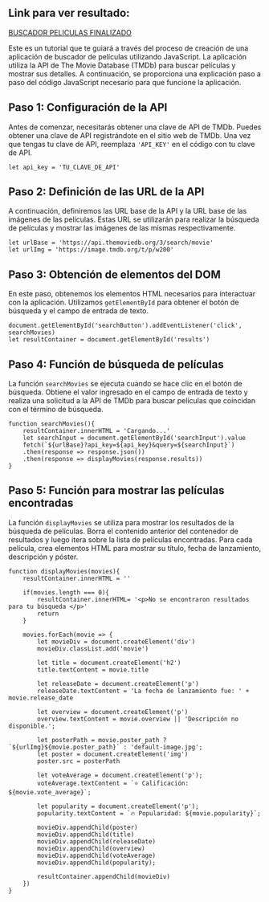 ## Link para ver resultado: 
[BUSCADOR PELICULAS FINALIZADO](https://buscador-peliculas-javascript.netlify.app/)

Este es un tutorial que te guiará a través del proceso de creación de una aplicación de buscador de películas utilizando JavaScript. La aplicación utiliza la API de The Movie Database (TMDb) para buscar películas y mostrar sus detalles. A continuación, se proporciona una explicación paso a paso del código JavaScript necesario para que funcione la aplicación.

## Paso 1: Configuración de la API

Antes de comenzar, necesitarás obtener una clave de API de TMDb. Puedes obtener una clave de API registrándote en el sitio web de TMDb. Una vez que tengas tu clave de API, reemplaza `'API_KEY'` en el código con tu clave de API.

    let api_key = 'TU_CLAVE_DE_API'

## Paso 2: Definición de las URL de la API

A continuación, definiremos las URL base de la API y la URL base de las imágenes de las películas. Estas URL se utilizarán para realizar la búsqueda de películas y mostrar las imágenes de las mismas respectivamente.

    let urlBase = 'https://api.themoviedb.org/3/search/movie'
    let urlImg = 'https://image.tmdb.org/t/p/w200'

## Paso 3: Obtención de elementos del DOM

En este paso, obtenemos los elementos HTML necesarios para interactuar con la aplicación. Utilizamos `getElementById` para obtener el botón de búsqueda y el campo de entrada de texto.

    document.getElementById('searchButton').addEventListener('click', searchMovies)
    let resultContainer = document.getElementById('results')

## Paso 4: Función de búsqueda de películas

La función `searchMovies` se ejecuta cuando se hace clic en el botón de búsqueda. Obtiene el valor ingresado en el campo de entrada de texto y realiza una solicitud a la API de TMDb para buscar películas que coincidan con el término de búsqueda.

    function searchMovies(){
        resultContainer.innerHTML = 'Cargando...'
        let searchInput = document.getElementById('searchInput').value
        fetch(`${urlBase}?api_key=${api_key}&query=${searchInput}`)
        .then(response => response.json())
        .then(response => displayMovies(response.results))
    }

## Paso 5: Función para mostrar las películas encontradas

La función `displayMovies` se utiliza para mostrar los resultados de la búsqueda de películas. Borra el contenido anterior del contenedor de resultados y luego itera sobre la lista de películas encontradas. Para cada película, crea elementos HTML para mostrar su título, fecha de lanzamiento, descripción y póster.

    function displayMovies(movies){
        resultContainer.innerHTML = ''
    
        if(movies.length === 0){
            resultContainer.innerHTML= '<p>No se encontraron resultados para tu búsqueda </p>'
            return
        }
    
        movies.forEach(movie => {
            let movieDiv = document.createElement('div')
            movieDiv.classList.add('movie')

            let title = document.createElement('h2')
            title.textContent = movie.title

            let releaseDate = document.createElement('p')
            releaseDate.textContent = 'La fecha de lanzamiento fue: ' + movie.release_date

            let overview = document.createElement('p')
            overview.textContent = movie.overview || 'Descripción no disponible.';

            let posterPath = movie.poster_path ? `${urlImg}${movie.poster_path}` : 'default-image.jpg';
            let poster = document.createElement('img')
            poster.src = posterPath

            let voteAverage = document.createElement('p');
            voteAverage.textContent = `⭐ Calificación: ${movie.vote_average}`;

            let popularity = document.createElement('p');
            popularity.textContent = `🔥 Popularidad: ${movie.popularity}`;

            movieDiv.appendChild(poster)
            movieDiv.appendChild(title)
            movieDiv.appendChild(releaseDate)
            movieDiv.appendChild(overview)
            movieDiv.appendChild(voteAverage)
            movieDiv.appendChild(popularity);
    
            resultContainer.appendChild(movieDiv)
        })
    }

